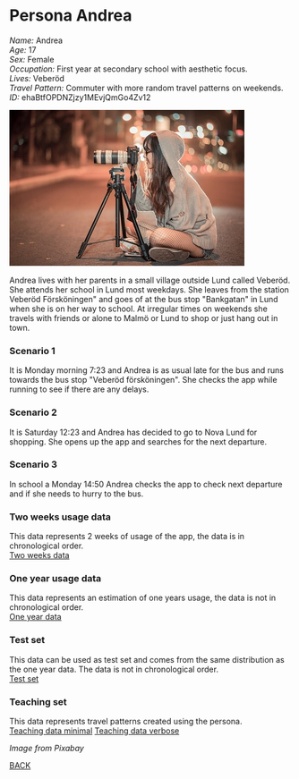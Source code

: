 # Persona Andrea
_Name:_ Andrea<br/>
_Age:_ 17<br/>
_Sex:_ Female<br/>
_Occupation:_ First year at secondary school with aesthetic focus.<br/>
_Lives:_ Veberöd<br/>
_Travel Pattern:_ Commuter with more random travel patterns on weekends.
_ID:_ ehaBtfOPDNZjzy1MEvjQmGo4Zv12<br/>

![Andrea](https://github.com/k3larra/commuter/raw/master/images/Andrea.jpg)

Andrea lives with her parents in a small village outside Lund called Veberöd. She attends her school in Lund most weekdays. She leaves from the station Veberöd Försköningen" and goes of at the bus stop "Bankgatan" in Lund when she is on her way to school. At irregular times on weekends she travels with friends or alone to Malmö or Lund to shop or just hang out in town.

### Scenario 1
It is Monday morning 7:23 and Andrea is as usual late for the bus and runs towards the bus stop "Veberöd försköningen". She checks the app while running to see if there are any delays.

### Scenario 2
It is Saturday 12:23 and Andrea has decided to go to Nova Lund for shopping. She opens up the app and searches for the next departure.

### Scenario 3
In school a Monday 14:50 Andrea checks the app to check next departure and if she needs to hurry to the bus.

### Two weeks usage data
This data represents 2 weeks of usage of the app, the data is in chronological order.<br>
[Two weeks data](../data/ehaBtfOPDNZjzy1MEvjQmGo4Zv12_start14days.csv)

### One year usage data
This data represents an estimation of one years usage, the data is not in chronological order.<br>
[One year data](../data/ehaBtfOPDNZjzy1MEvjQmGo4Zv12_train_valid.csv)

### Test set
This data can be used as test set and comes from the same distribution as the one year data. The data is not in chronological order.<br>
[Test set](../data/ehaBtfOPDNZjzy1MEvjQmGo4Zv12_test.csv)

### Teaching set
This data represents travel patterns created using the persona.<br>
[Teaching data minimal](../data/ehaBtfOPDNZjzy1MEvjQmGo4Zv12_teaching_set_minimal.csv)
[Teaching data verbose](../data/ehaBtfOPDNZjzy1MEvjQmGo4Zv12_teaching_set.csv)

<!-- ### Data visualisation -->
<!-- * [Predictions after one week use](Andrea_week.ipynb)
* [Predictions after one month use](Andrea_month.ipynb)
* [Predictions after one year use](Andrea_year.ipynb) -->

*Image from Pixabay*

[BACK](README.md)
